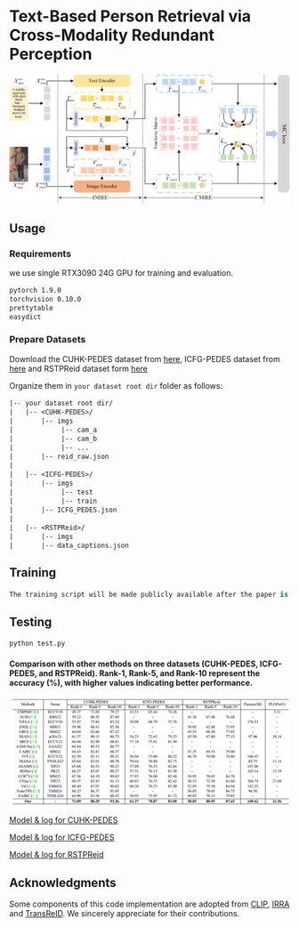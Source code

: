 # Text-Based Person Retrieval via Cross-Modality Redundant Perception


![](images/network.jpg)


## Usage
### Requirements
we use single RTX3090 24G GPU for training and evaluation. 
```
pytorch 1.9.0
torchvision 0.10.0
prettytable
easydict
```

### Prepare Datasets
Download the CUHK-PEDES dataset from [here](https://github.com/ShuangLI59/Person-Search-with-Natural-Language-Description), ICFG-PEDES dataset from [here](https://github.com/zifyloo/SSAN) and RSTPReid dataset form [here](https://github.com/NjtechCVLab/RSTPReid-Dataset)

Organize them in `your dataset root dir` folder as follows:
```
|-- your dataset root dir/
|   |-- <CUHK-PEDES>/
|       |-- imgs
|            |-- cam_a
|            |-- cam_b
|            |-- ...
|       |-- reid_raw.json
|
|   |-- <ICFG-PEDES>/
|       |-- imgs
|            |-- test
|            |-- train 
|       |-- ICFG_PEDES.json
|
|   |-- <RSTPReid>/
|       |-- imgs
|       |-- data_captions.json
```

## Training
```python
The training script will be made publicly available after the paper is accepted.
```
## Testing

```python
python test.py
```
#### Comparison with other methods on three datasets (CUHK-PEDES, ICFG-PEDES, and RSTPReid). Rank-1, Rank-5, and Rank-10 represent the accuracy (%), with higher values indicating better performance.
![](images/result.png)




[Model & log for CUHK-PEDES](https://drive.google.com/file/d/1OBhFhpZpltRMZ88K6ceNUv4vZgevsFCW/view?usp=share_link)

[Model & log for ICFG-PEDES](https://drive.google.com/file/d/1Y3D7zZsKPpuEHWJ9nVecUW-HaKdjDI9g/view?usp=share_link)

[Model & log for RSTPReid](https://drive.google.com/file/d/1LpUHkLErEWkJiXyWYxWwiK-8Fz1_1QGY/view?usp=share_link)



## Acknowledgments
Some components of this code implementation are adopted from [CLIP](https://github.com/openai/CLIP), [IRRA](https://github.com/BrandonHanx/TextReID) and [TransReID](https://github.com/damo-cv/TransReID). We sincerely appreciate for their contributions.

